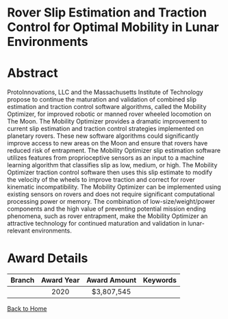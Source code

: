 
Rover Slip Estimation and Traction Control for Optimal Mobility in Lunar Environments
=====================================================================================

# Abstract


ProtoInnovations, LLC and the Massachusetts Institute of Technology propose to continue the maturation and validation of combined slip estimation and traction control software algorithms, called the Mobility Optimizer, for improved robotic or manned rover wheeled locomotion on The Moon. The Mobility Optimizer provides a dramatic improvement to current slip estimation and traction control strategies implemented on planetary rovers. These new software algorithms could significantly improve access to new areas on the Moon and ensure that rovers have reduced risk of entrapment. The Mobility Optimizer slip estimation software utilizes features from proprioceptive sensors as an input to a machine learning algorithm that classifies slip as low, medium, or high. The Mobility Optimizer traction control software then uses this slip estimate to modify the velocity of the wheels to improve traction and correct for rover kinematic incompatibility. The Mobility Optimizer can be implemented using existing sensors on rovers and does not require significant computational processing power or memory. The combination of low-size/weight/power components and the high value of preventing potential mission ending phenomena, such as rover entrapment, make the Mobility Optimizer an attractive technology for continued maturation and validation in lunar-relevant environments.  

# Award Details

|Branch|Award Year|Award Amount|Keywords|
| :---: | :---: | :---: | :---: |
||2020|$3,807,545||
  
  


[Back to Home](https://github.com/chrischow/dod_sbir_awards#153)